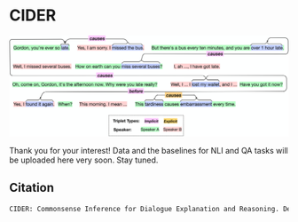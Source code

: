 # CIDER


![Alt text](cider.jpg?raw=true "Annotations in CIDER")

Thank you for your interest!
Data and the baselines for NLI and QA tasks will be uploaded here very soon. Stay tuned.

## Citation

```bash
CIDER: Commonsense Inference for Dialogue Explanation and Reasoning. Deepanway Ghosal and Pengfei Hong and Siqi Shen and Navonil Majumder and Rada Mihalcea and Soujanya Poria. SIGDIAL 2021.
```